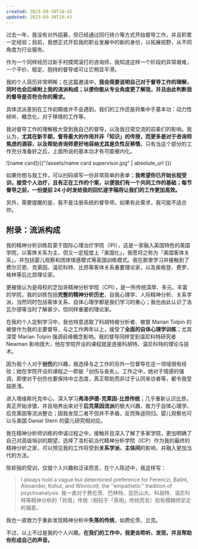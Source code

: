```yaml
---
created: 2023-09-30T18:42
updated: 2023-09-30T18:43
---
```



过去一年，我没有对外招募，但已经通过同行转介等方式开始督导工作，并且积累一定经验；目前，我想正式开启我的职业发展中的新的身份，以拓展视野，从不同角度为行业服务。

作为一个同样经历过新手村摸爬滚打的咨询师，我知道这样一个阶段的异常艰难，一个平价、稳定、抱持的督导或可让它稍显平滑。

我的个人简历非常明晰；在这篇邀请中，**我会简要说明自己对于督导工作的理解，同时也会后续附上我的流派构成；以便你能从专业角度更了解我，并且由此判断我的督导是否符合你的需求。**

具体流派差别在工作初期或许不会遇到，我们的工作还是将集中于基本功：动力性倾听、概念化，对于移情的工作等。

我对督导工作的理解极大受到我自己的督导，以及我日常交流的前辈们的影响。我认为，**尤其在新手期，督导最大的作用并非「知识」的传授，而更多是对于咨询师焦虑的涵容，以及帮助咨询师更好地容纳尤其是负性反移情**。只有当这个部分的工作充分准备好之后，上面所说的基本功才有可能被内化。

![name card]({{"/assets/name card supervisor.jpg" | absolute_url }})

如果你想与我工作，可以扫码填写一份非常简单的表单；**我希望你已开始长程受训，接受个人治疗，且有正在工作的个案，以便我们有一个共同工作的基础；每节督导之前，一份提前 24 小时发给我的回忆逐字稿将让我们的工作更加高效。**

另外，需要提醒的是，我不是注册系统的督导师，如果有此需求，我可能不适合你。


## 附录：流派构成

我的精神分析训练启蒙于国际心理治疗学院（IPI），这是一家融入英国特色的美国学院，以客体关系为主，但又一定程度上「美国化」，我愿将之称为「美国客体关系」，并包括婴儿观察和团体情感模式等英国训练模式。我在那里学习并接触到了费尔贝恩、克莱因、温尼科特、比昂等客体关系重要理论家，以及奥格登、费罗、格林等后比昂理论家。

更被我认为是母校的芝加哥精神分析学院（CPI），是一所传统深厚、多元、丰富的学院，我的训练包括**完整的精神分析历史**，自我心理学、人际精神分析、关系学派，当然同时包括客体关系、自体心理学都是我们学习的重心；我也由此认识了洛瓦尔德等当时了解甚少，但同样重要的理论家。

在我的个人定制学习中，我也特意选取了科胡特被分析者、被督 Marian Tolpin 的被督作为我的主要督导，与之工作两年以上，接受了**全面的自体心理学训练**；尤其深受 Marian Tolpin 强调前缘概念影响。我的督导同样受到温尼科特研究者 Newman 影响很大，他在学院开设的课程就是连接科胡特、温尼科特的理论与技术。

因为我个人对于**创伤**的兴趣，我选择与之工作的另外一位督导在这一领域很有经验；她在学院开设的课程之一即是「创伤与丧失」。工作之中，她对于情感的强调，即使对于创伤也要保持中立态度，真正帮助而非过于认同来访者等，都令我受益匪浅。

进入塔维斯托克中心，深入学习**弗洛伊德-克莱因-比昂传统**；几乎重新认识比昂，真正开始涉猎，并且培养出来对于**后克莱因流派**的极大兴趣，致力于自体心理学、后克莱因等流派整合；因我发现二者不但并不矛盾，反而殊途同归。婴儿观察也可以与美国 Danial Stern 的婴儿研究相对应。

我在精神分析师训练的申请过程之中，接触并且深入了解了多家学院，更加明确了自己对高级培训的期望，选择了洛杉矶当代精神分析学院（ICP）作为我的最终的精神分析之家，可以预见我的工作将受到**关系学派、主体间**的影响，并融入更加当代的方法。

除却我的受训，仅就个人兴趣和泛读而言，在个人陈述中，我这样写：

> I always hold a vague but determined preference for Ferenczi, Balint, Alexander, Kohut, and Winnicott, the ''empathetic'' tradition of psychoanalysis. 我一直对于费伦茨、巴林特、亚历山大、科胡特、温尼科特等精神分析的「共情」传统（相较于「真相」传统而言）抱有模糊但坚定的偏爱。

我也一直致力于重新发现精神分析中**失落的传统**，如费伦茨、兰克。

不过，以上不过是我的个人兴趣，**在我们的工作中，我更会聆听、发现，并且帮助你形成自己的声音。**